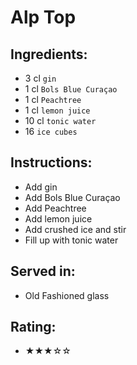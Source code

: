 # Alp Top

## Ingredients:
- 3 cl `gin`
- 1 cl `Bols Blue Curaçao`
- 1 cl `Peachtree`
- 1 cl `lemon juice`
- 10 cl `tonic water`
- 16 `ice cubes`

## Instructions:
- Add gin
- Add Bols Blue Curaçao
- Add Peachtree
- Add lemon juice
- Add crushed ice and stir
- Fill up with tonic water

## Served in:
- Old Fashioned glass

## Rating:
- ★★★☆☆